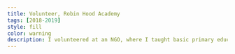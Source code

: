 ```yaml
---
title: Volunteer, Robin Hood Academy
tags: [2018-2019]
style: fill
color: warning
description: I volunteered at an NGO, where I taught basic primary education to underprivileged children. It was a fulfilling experience, watching them gain confidence and develop essential skills. Through this, I saw firsthand how education can empower individuals and create lasting change. The role reinforced my dedication to social causes and deepened my belief in education as a powerful tool for improving lives.
---
```

